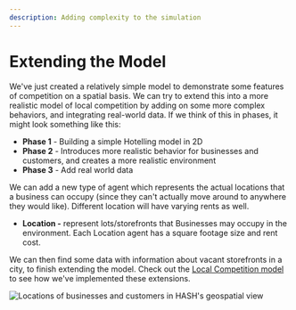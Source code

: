 ```yaml
---
description: Adding complexity to the simulation
---
```


# Extending the Model

We've just created a relatively simple model to demonstrate some features of competition on a spatial basis. We can try to extend this into a more realistic model of local competition by adding on some more complex behaviors, and integrating real-world data. If we think of this in phases, it might look something like this:

* **Phase 1** - Building a simple Hotelling model in 2D
* **Phase 2** - Introduces more realistic behavior for businesses and customers, and creates a more realistic environment 
* **Phase 3** - Add real world data 

We can add a new type of agent which represents the actual locations that a business can occupy \(since they can't actually move around to anywhere they would like\). Different location will have varying rents as well.

* **Location -** represent lots/storefronts that Businesses may occupy in the environment. Each Location agent has a square footage size and rent cost.

We can then find some data with information about vacant storefronts in a city, to finish extending the model. Check out the [Local Competition model](https://hash.ai/@hash/local-competition) to see how we've implemented these extensions.

![Locations of businesses and customers in HASH&apos;s geospatial view](https://cdn-us1.hash.ai/site/docs/screen-shot-2020-06-24-at-4.56.47-pm.png)

